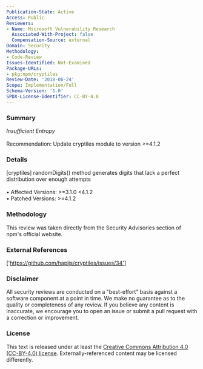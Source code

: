 ```yaml
---
Publication-State: Active
Access: Public
Reviewers:
- Name: Microsoft Vulnerability Research
  Associated-With-Project: false
  Compensation-Source: external
Domain: Security
Methodology:
- Code-Review
Issues-Identified: Not-Examined
Package-URLs:
- pkg:npm/cryptiles
Review-Date: '2018-06-24'
Scope: Implementation/Full
Schema-Version: '1.0'
SPDX-License-Identifier: CC-BY-4.0
---
```

### Summary
*Insufficient Entropy*<br><br>Recommendation: Update cryptiles module to version >=4.1.2
### Details
[cryptiles] randomDigits() method generates digits that lack a perfect distribution over enough attempts
<br><br>• Affected Versions: >=3.1.0 <4.1.2
<br>• Patched Versions: >=4.1.2
### Methodology
This review was taken directly from the Security Advisories section of npm's official website.
### External References
['https://github.com/hapijs/cryptiles/issues/34']
### Disclaimer
All security reviews are conducted on a "best-effort" basis against a software component at a point in time. We make no guarantee as to the quality or completeness of any review. If you believe any content is inaccurate, we encourage you to open an issue or submit a pull request with a correction or improvement.
### License
This text is released under at least the [Creative Commons Attribution 4.0 (CC-BY-4.0) license](https://creativecommons.org/licenses/by/4.0/legalcode.txt). Externally-referenced content may be licensed differently.
